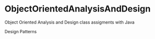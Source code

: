 # ObjectOrientedAnalysisAndDesign
Object Oriented Analysis and Design class assigments with Java

Design Patterns

